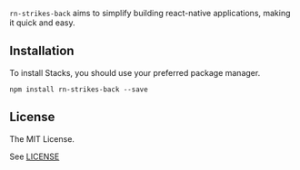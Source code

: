 `rn-strikes-back` aims to simplify building react-native applications, making it quick and easy.

## Installation

To install Stacks, you should use your preferred package manager.

```shell
npm install rn-strikes-back --save
```

## License

The MIT License.

See [LICENSE](LICENSE)
